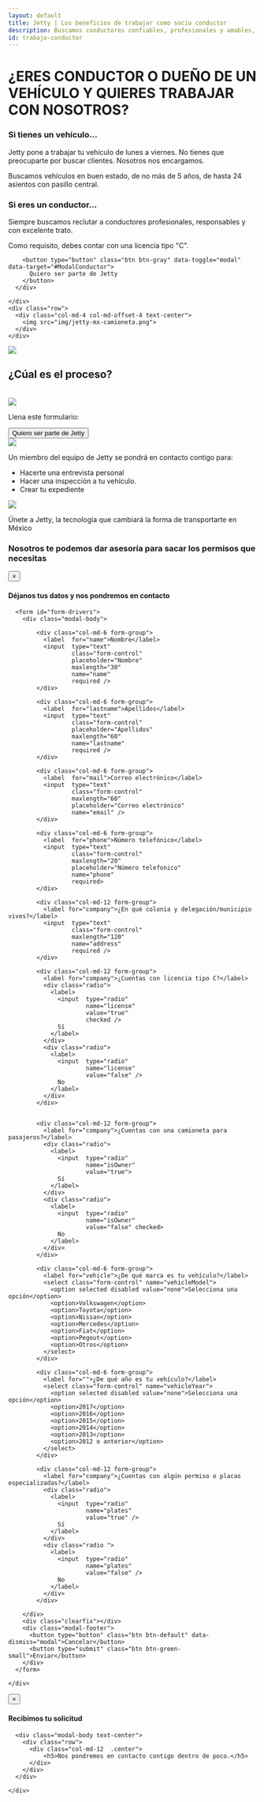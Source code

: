 ```yaml
---
layout: default
title: Jetty | Los beneficios de trabajar como socio conductor
description: Buscamos conductores confiables, profesionales y amables, para unirse a nuestro equipo y marcar la diferencia en la movilidad urbana.
id: trabajo-conductor
---
```


<div class="container-fluid conductor">
  <div class="container marginTop">
    <div class="row">
      <div class="col-md-10 col-md-offset-1 text-center">
        <h1>¿ERES CONDUCTOR O DUEÑO DE UN VEHÍCULO Y QUIERES TRABAJAR CON NOSOTROS?</h1>
        <div class="row">
          <div class="col-md-6 text-left">
            <h3>Si tienes un vehículo...</h3>
            <p>Jetty pone a trabajar tu vehículo de lunes a viernes. No tienes que preocuparte por buscar clientes. Nosotros nos encargamos.</p>
            <p>Buscamos vehículos en buen estado, de no más de 5 años, de hasta 24 asientos con pasillo central.</p>
          </div>
          <div class="col-md-6 text-left">
            <h3>Si eres un conductor...</h3>
            <p>Siempre buscamos reclutar a conductores profesionales, responsables y con excelente trato.</p>
            <p>Como requisito, debes contar con una licencia tipo "C".</p>
          </div>
        </div>

        <button type="button" class="btn btn-gray" data-toggle="modal" data-target="#ModalConductor">
          Quiero ser parte de Jetty
        </button>
      </div>

    </div>
    <div class="row">
      <div class="col-md-4 col-md-offset-4 text-center">
        <img src="img/jetty-mx-camioneta.png">
      </div>
    </div>
  </div>
</div>

<div class="clearfix"></div>

<div class="space-greenUp">
  <img src="img/back-green-up.png" style="margin-top: -1px">
</div>

<!-- <div class="container">
  <div class="row conductor-request">
    <div class="col-md-4 text-center">
      <div class="panel panel-default">
        <div class="panel-body">
          <img src="img/icon-van.svg">
          <h2>Jetty te ofrece la posibilidad de:</h2>
          <p>Poner a trabajar tu vehículo de lunes a viernes. No tener que preocuparte por buscar clientes. Nosotros nos encargamos.</p>
        </div>
      </div>
    </div>
    <div class="col-md-4 text-center">
      <div class="panel panel-default">
        <div class="panel-body">
          <img src="img/icon-check.svg">
          <h2>¿Cuáles son los requisitos para propietarios?</h2>
          <p>Tener un vehículo en buen estado, de no más de 5 años, con por lo menos 12 asientos y pasillo central.</p>
        </div>
      </div>
    </div>
    <div class="col-md-4 text-center">
      <div class="panel panel-default">
        <div class="panel-body">
          <img src="img/icon-card.svg">
          <h2>¿Cuáles son los requisitos para conductores?</h2>
          <p>Tener o tramitar licencia tipo "C". </p>
        </div>
      </div>
    </div>
  </div>
</div> -->

<!-- <div class="space-greenUp">
  <img src="img/back-green-down.png">
</div> -->

<div class="conatiner-fluid proceso">
  <div class="container">
    <div class="row">
      <div class="col-md-12 text-center">
        <h2>¿Cúal es el proceso?</h2>
        <br>
      </div>
    </div>
    <div class="row">
      <div class="col-md-6 col-md-offset-3 number">
        <div class="row">
          <div class="col-md-2 col-xs-3 text-right">
            <img src="img/icon-uno.svg">
          </div>
          <div class="col-md-10 col-xs-9">
            <p class="lead">Llena este formulario:</p>
            <!-- <a class="typeform-share btn btn-gray" href="https://cledestino.typeform.com/to/CLXSOj" data-mode="1" target="_blank">Quiero ser parte de Jetty</a> -->
            <button type="button" class="btn btn-gray" data-toggle="modal" data-target="#ModalConductor">
              Quiero ser parte de Jetty
            </button>
          </div>
        </div>
      </div>
      <div class="col-md-6 col-md-offset-3 number">
        <div class="row">
          <div class="col-md-2 col-xs-3 text-right">
            <img src="img/icon-dos.svg">
          </div>
          <div class="col-md-10 col-xs-9">
            <p class="lead">Un miembro del equipo de Jetty se pondrá en contacto contigo para:</p>
            <ul>
              <li>Hacerte una entrevista personal </li>
              <li>Hacer una inspección a tu vehículo. </li>
              <li>Crear tu expediente</li>
            </ul>
          </div>
        </div>
      </div>
      <div class="col-md-6 col-md-offset-3 number">
        <div class="row">
          <div class="col-md-2 col-xs-3 text-right">
            <img src="img/icon-tres.svg">
          </div>
          <div class="col-md-10 col-xs-9">
            <p class="lead">Únete a Jetty, la tecnología que cambiará la forma de transportarte en México</p>
          </div>
        </div>
      </div>
    </div>
    <div class="row">
      <div class="col-md-12 text-center">
        <h3>Nosotros te podemos dar asesoría para sacar los permisos que necesitas</h3>
      </div>
    </div>
  </div>
</div>

<div class="clearfix"></div>

 <!-- Modal Conductor -->
<div class="modal fade" id="ModalConductor" tabindex="-1" role="dialog" aria-labelledby="myModalLabel">
  <div class="modal-dialog" role="document">
    <div class="modal-content">
      <div class="modal-header">
        <button type="button" class="close" data-dismiss="modal" aria-label="Close"><span aria-hidden="true">&times;</span></button>
        <h4 class="modal-title" id="myModalLabel">Déjanos tus datos y nos pondremos en contacto</h4>
      </div>

      <form id="form-drivers">
        <div class="modal-body">

            <div class="col-md-6 form-group">
              <label  for="name">Nombre</label>
              <input  type="text"
                      class="form-control"
                      placeholder="Nombre"
                      maxlength="30"
                      name="name"
                      required />
            </div>

            <div class="col-md-6 form-group">
              <label  for="lastname">Apellidos</label>
              <input  type="text"
                      class="form-control"
                      placeholder="Apellidos"
                      maxlength="60"
                      name="lastname"
                      required />
            </div>

            <div class="col-md-6 form-group">
              <label  for="mail">Correo electrónico</label>
              <input  type="text"
                      class="form-control"
                      maxlength="60"
                      placeholder="Correo electrónico"
                      name="email" />
            </div>

            <div class="col-md-6 form-group">
              <label  for="phone">Número telefónico</label>
              <input  type="text"
                      class="form-control"
                      maxlength="20"
                      placeholder="Número telefonico"
                      name="phone"
                      required>
            </div>

            <div class="col-md-12 form-group">
              <label for="company">¿En qué colonia y delegación/municipio vives?</label>
              <input  type="text"
                      class="form-control"
                      maxlength="120"
                      name="address"
                      required />
            </div>

            <div class="col-md-12 form-group">
              <label for="company">¿Cuentas con licencia tipo C?</label>
              <div class="radio">
                <label>
                  <input  type="radio"
                          name="license"
                          value="true"
                          checked />
                  Sí
                </label>
              </div>
              <div class="radio">
                <label>
                  <input  type="radio"
                          name="license"
                          value="false" />
                  No
                </label>
              </div>
            </div>


            <div class="col-md-12 form-group">
              <label for="company">¿Cuentas con una camioneta para pasajeros?</label>
              <div class="radio">
                <label>
                  <input  type="radio"
                          name="isOwner"
                          value="true">
                  Sí
                </label>
              </div>
              <div class="radio">
                <label>
                  <input  type="radio"
                          name="isOwner"
                          value="false" checked>
                  No
                </label>
              </div>
            </div>

            <div class="col-md-6 form-group">
              <label for="vehicle">¿De qué marca es tu vehículo?</label>
              <select class="form-control" name="vehicleModel">
                <option selected disabled value="none">Selecciona una opción</option>
                <option>Volkswagen</option>
                <option>Toyota</option>
                <option>Nissan</option>
                <option>Mercedes</option>
                <option>Fiat</option>
                <option>Pegout</option>
                <option>Otros</option>
              </select>
            </div>

            <div class="col-md-6 form-group">
              <label for="">¿De qué año es tu vehículo?</label>
              <select class="form-control" name="vehicleYear">
                <option selected disabled value="none">Selecciona una opción</option>
                <option>2017</option>
                <option>2016</option>
                <option>2015</option>
                <option>2014</option>
                <option>2013</option>
                <option>2012 o anterior</option>
              </select>
            </div>

            <div class="col-md-12 form-group">
              <label for="company">¿Cuentas con algún permiso o placas especializadas?</label>
              <div class="radio">
                <label>
                  <input  type="radio"
                          name="plates"
                          value="true" />
                  Sí
                </label>
              </div>
              <div class="radio ">
                <label>
                  <input  type="radio"
                          name="plates"
                          value="false" />
                  No
                </label>
              </div>
            </div>

        </div>
        <div class="clearfix"></div>
        <div class="modal-footer">
          <button type="button" class="btn btn-default" data-dismiss="modal">Cancelar</button>
          <button type="submit" class="btn btn-green-small">Enviar</button>
        </div>
      </form>

    </div>
  </div>
</div>


 <!-- Modal Conductor -->
 <div id="ModalSuccess" class="modal fade" tabindex="-1" role="dialog" aria-labelledby="myModalLabel">
  <div class="modal-dialog" role="document">
    <div class="modal-content">
      <div class="modal-header">
        <button type="button" class="close" data-dismiss="modal" aria-label="Close"><span aria-hidden="true">&times;</span></button>
        <h4 class="modal-title" id="myModalLabel">Recibimos tu solicitud</h4>
      </div>

      <div class="modal-body text-center">
        <div class="row">
          <div class="col-md-12  .center">
              <h5>Nos pondremos en contacto contigo dentro de poco.</h5>
          </div>
        </div>
      </div>

    </div>
  </div>
</div>
